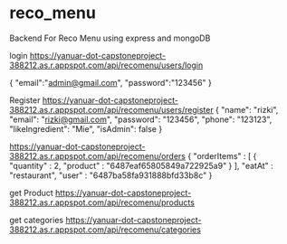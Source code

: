 # reco_menu
Backend For Reco Menu using express and mongoDB 

login
https://yanuar-dot-capstoneproject-388212.as.r.appspot.com/api/recomenu/users/login

{
    "email":"admin@gmail.com",
    "password":"123456"
}

Register 
https://yanuar-dot-capstoneproject-388212.as.r.appspot.com/api/recomenu/users/register
{
    "name": "rizki",
    "email": "rizki@gmail.com",
    "password": "123456",
    "phone": "123123",
    "likeIngredient": "Mie",
    "isAdmin": false
}

https://yanuar-dot-capstoneproject-388212.as.r.appspot.com/api/recomenu/orders
{
    "orderItems" : [
        {
            "quantity" : 2,
            "product" : "6487eaf65805849a722925a9"
        }
    ],
    "eatAt" : "restaurant",
    "user" : "6487ba58fa931888bfd33b8c"
}


get Product
https://yanuar-dot-capstoneproject-388212.as.r.appspot.com/api/recomenu/products

get categories
https://yanuar-dot-capstoneproject-388212.as.r.appspot.com/api/recomenu/categories




